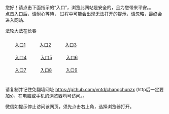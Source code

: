 您好！请点击下面指示的“入口”，浏览此网站是安全的，且为您带来平安。。 <br/>
点击入口后，请耐心等待， 过程中可能会出现无法打开的提示，请忽略，最终会进入网站. </br>

法轮大法在长春<br/>
<div style="padding:10px"><a style="margin:20px" target="_blank" href="https://dwrv59c1zxtm9.cloudfront.net/2Qpsp?qyuuqs" id="ccLink1" rel="nofollow">入口1</a> <a target="_blank" style="margin:20px" href="https://dz0d2043cfakj.cloudfront.net/2Qpsp?ytvitfyg" id="ccLink2" rel="nofollow">入口2</a> <a style="margin:20px" target="_blank" href="https://d1dx6a85ldkwy6.cloudfront.net/2Qpsp?peiburva" id="ccLink3" rel="nofollow">入口3</a></div>

<div style="padding:10px" ><a style="margin:20px" target="_blank" href="https://dwrv59c1zxtm9.cloudfront.net/2Qpsp?qyuuqs" id="ccLink4" rel="nofollow">入口4</a> <a style="margin:20px" href="https://dz0d2043cfakj.cloudfront.net/2Qpsp?ytvitfyg" target="_blank" id="ccLink5" rel="nofollow">入口5</a> <a style="margin:20px" href="https://d1dx6a85ldkwy6.cloudfront.net/2Qpsp?peiburva" target="_blank" id="ccLink6" rel="nofollow">入口6</a></div>

<div style="padding:10px"><a style="margin:20px" target="_blank" href="https://dwrv59c1zxtm9.cloudfront.net/2Qpsp?qyuuqs" id="ccLink7" rel="nofollow">入口7</a> <a style="margin:20px" href="https://dz0d2043cfakj.cloudfront.net/2Qpsp?ytvitfyg" target="_blank" id="ccLink8" rel="nofollow">入口8</a> <a style="margin:20px" target="_blank" href="https://d1dx6a85ldkwy6.cloudfront.net/2Qpsp?peiburva" id="ccLink9" rel="nofollow">入口9</a></div>

<br/>



请复制并记住免翻墙网址 https://github.com/yntd/changchunzx (http后一定要加s)，在电脑或手机的浏览器均可访问。。<br/>

微信如提示停止访问该网页，须先点击右上角，选择浏览器打开。
